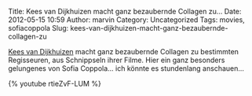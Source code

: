 Title: Kees van Dijkhuizen macht ganz bezaubernde Collagen zu...
Date: 2012-05-15 10:59
Author: marvin
Category: Uncategorized
Tags: movies, sofiacoppola
Slug: kees-van-dijkhuizen-macht-ganz-bezaubernde-collagen-zu

[Kees van Dijkhuizen](http://www.youtube.com/user/keesvdijkhuizen) macht
ganz bezaubernde Collagen zu bestimmten Regisseuren, aus Schnippseln
ihrer Filme. Hier ein ganz besonders gelungenes von Sofia Coppola... ich
könnte es stundenlang anschauen...

{% youtube rtieZvF-LUM %}

